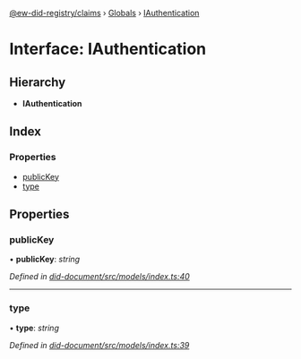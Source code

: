 [@ew-did-registry/claims](../README.md) › [Globals](../globals.md) › [IAuthentication](iauthentication.md)

# Interface: IAuthentication

## Hierarchy

* **IAuthentication**

## Index

### Properties

* [publicKey](iauthentication.md#publickey)
* [type](iauthentication.md#type)

## Properties

###  publicKey

• **publicKey**: *string*

*Defined in [did-document/src/models/index.ts:40](https://github.com/energywebfoundation/ew-did-registry/blob/1e9cd0b/packages/did-document/src/models/index.ts#L40)*

___

###  type

• **type**: *string*

*Defined in [did-document/src/models/index.ts:39](https://github.com/energywebfoundation/ew-did-registry/blob/1e9cd0b/packages/did-document/src/models/index.ts#L39)*
